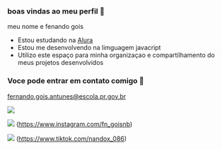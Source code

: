 ### boas vindas ao meu perfil 👋

meu nome e fenando gois

- Estou estudando na [Alura](https://www.alura.com.br)
- Estou me desenvolvendo na limguagem javacript
- Utilizo este espaço para minha organizaçao e compartilhamento do meus projetos desenvolvidos

### Voce pode entrar em contato comigo 📧

fernando.gois.antunes@escola.pr.gov.br

![](https://media.tenor.com/PKKCAakpBZIAAAAC/neyney-neymar.gif)

![](https://img.shields.io/badge/Instagram-E4405F?style=for-the-badge&logo=instagram&logoColor=white)
(https://www.instagram.com/fn_goisnb)

![](https://img.shields.io/badge/TikTok-000000?style=for-the-badge&logo=tiktok&logoColor=white)
(https://www.tiktok.com/nandox_086)

![]()
